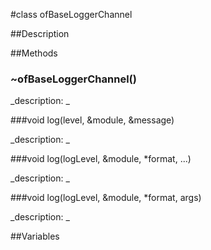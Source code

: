 #class ofBaseLoggerChannel


##Description






##Methods



### ~ofBaseLoggerChannel()

<!--
_syntax: ~ofBaseLoggerChannel()_
_name: ~ofBaseLoggerChannel_
_returns: _
_returns_description: _
_parameters: _
_access: public_
_version_started: 007_
_version_deprecated: _
_summary: _
_constant: False_
_static: no_
_visible: True_
_advanced: False_
-->

_description: _








<!----------------------------------------------------------------------------->

###void log(level, &module, &message)

<!--
_syntax: log(level, &module, &message)_
_name: log_
_returns: void_
_returns_description: _
_parameters: ofLogLevel level, const string &module, const string &message_
_access: public_
_version_started: 007_
_version_deprecated: _
_summary: _
_constant: False_
_static: no_
_visible: True_
_advanced: False_
-->

_description: _








<!----------------------------------------------------------------------------->

###void log(logLevel, &module, *format, ...)

<!--
_syntax: log(logLevel, &module, *format, ...)_
_name: log_
_returns: void_
_returns_description: _
_parameters: ofLogLevel logLevel, const string &module, const char *format,..._
_access: public_
_version_started: 007_
_version_deprecated: _
_summary: _
_constant: False_
_static: no_
_visible: True_
_advanced: False_
-->

_description: _








<!----------------------------------------------------------------------------->

###void log(logLevel, &module, *format, args)

<!--
_syntax: log(logLevel, &module, *format, args)_
_name: log_
_returns: void_
_returns_description: _
_parameters: ofLogLevel logLevel, const string &module, const char *format, va_list args_
_access: public_
_version_started: 007_
_version_deprecated: _
_summary: _
_constant: False_
_static: no_
_visible: True_
_advanced: False_
-->

_description: _








<!----------------------------------------------------------------------------->

##Variables



